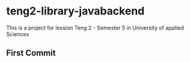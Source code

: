 # teng2-library-javabackend
This is a project for lession Teng 2 - Semester 5 in University of applied Sciences 
## First Commit
